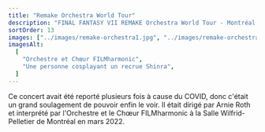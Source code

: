 ```yaml
---
title: "Remake Orchestra World Tour"
description: "FINAL FANTASY VII REMAKE Orchestra World Tour - Montréal (2022)"
sortOrder: 13
images: ["../images/remake-orchestra1.jpg", "../images/remake-orchestra2.jpg"]
imagesAlt:
  [
    "Orchestre et Chœur FILMharmonic",
    "Une personne cosplayant un recrue Shinra",
  ]
---
```


Ce concert avait été reporté plusieurs fois à cause du COVID, donc c'était un grand soulagement de pouvoir enfin le voir. Il était dirigé par Arnie Roth et interprété par l'Orchestre et le Chœur FILMharmonic à la Salle Wilfrid-Pelletier de Montréal en mars 2022.
